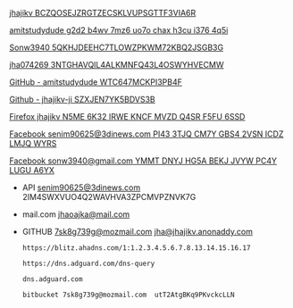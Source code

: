 [jhajikv BCZQOSEJZRGTZECSKLVUPSGTTF3VIA6R ]( https://totp.danhersam.com/#/BCZQOSEJZRGTZECSKLVUPSGTTF3VIA6R )

[amitstudydude g2d2 b4wv 7mz6 uo7o chax h3cu i376 4q5i ](https://totp.danhersam.com/#/g2d2b4wv7mz6uo7ochaxh3cui3764q5i )

[Sonw3940 5QKHJDEEHC7TLOWZPKWM72KBQ2JSGB3G]( https://totp.danhersam.com/#/5QKHJDEEHC7TLOWZPKWM72KBQ2JSGB3G )

[jha074269 3NTGHAVQIL4ALKMNFQ43L4OSWYHVECMW]( https://totp.danhersam.com/#/3NTGHAVQIL4ALKMNFQ43L4OSWYHVECMW )

[GitHub - amitstudydude WTC647MCKPI3PB4F](https://totp.danhersam.com/#/WTC647MCKPI3PB4F )

[Github - jhajikv-ji SZXJEN7YK5BDVS3B]( https://totp.danhersam.com/#/SZXJEN7YK5BDVS3B )

[Firefox jhajikv N5ME 6K32 IRWE KNCF MVZD Q4SR F5FU 6SSD](https://totp.danhersam.com/#/N5ME6K32IRWEKNCFMVZDQ4SRF5FU6SSD )

[Facebook senim90625@3dinews.com PI43 3TJQ CM7Y GBS4 2VSN ICDZ LMJQ WYRS](https://totp.danhersam.com/#/PI433TJQCM7YGBS42VSNICDZLMJQWYRS)

[Facebook sonw3940@gmail.com  YMMT DNYJ HG5A BEKJ JVYW PC4Y LUGU A6YX ]( https://totp.danhersam.com/#/YMMTDNYJHG5ABEKJJVYWPC4YLUGUA6YX)


- API senim90625@3dinews.com 2IM4SWXVUO4Q2WAVHVA3ZPCMVPZNVK7G

- mail.com jhaoajka@mail.com 

- GITHUB 7sk8g739g@mozmail.com  jha@jhajikv.anonaddy.com

      
     
      https://blitz.ahadns.com/1:1.2.3.4.5.6.7.8.13.14.15.16.17

      https://dns.adguard.com/dns-query

      dns.adguard.com

      bitbucket 7sk8g739g@mozmail.com  utT2AtgBKq9PKvckcLLN


      
      
